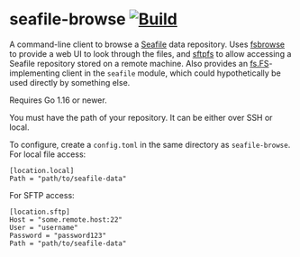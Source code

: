 # seafile-browse [![Build](https://github.com/thatoddmailbox/seafile-browse/actions/workflows/build.yml/badge.svg)](https://github.com/thatoddmailbox/seafile-browse/actions/workflows/build.yml)

A command-line client to browse a [Seafile](https://seafile.com) data repository. Uses [fsbrowse](https://github.com/thatoddmailbox/fsbrowse) to provide a web UI to look through the files, and [sftpfs](https://github.com/thatoddmailbox/sftpfs) to allow accessing a Seafile repository stored on a remote machine. Also provides an [fs.FS](https://pkg.go.dev/io/fs#FS)-implementing client in the `seafile` module, which could hypothetically be used directly by something else.

Requires Go 1.16 or newer.

You must have the path of your repository. It can be either over SSH or local.

To configure, create a `config.toml` in the same directory as `seafile-browse`.
For local file access:
```
[location.local]
Path = "path/to/seafile-data"
```

For SFTP access:
```
[location.sftp]
Host = "some.remote.host:22"
User = "username"
Password = "password123"
Path = "path/to/seafile-data"
```